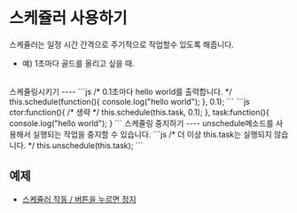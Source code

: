 스케쥴러 사용하기
====
스케쥴러는 일정 시간 간격으로 주기적으로 작업할수 있도록 해줍니다.<br>
* 예) 1초마다 골드를 올리고 싶을 때.

<br>
스케쥴링시키기
----
```js
/* 0.1초마다 hello world를 출력합니다. */
this.schedule(function(){
  console.log("hello world");
}, 0.1);
```
```js
ctor:function(){
  /* 생략 */
  this.schedule(this.task, 0.1);
},
task:function(){
  console.log("hello world");
}
```
스케쥴링 중지하기
----
unschedule메소드를 사용해서 실행되는 작업을 중지할 수 있습니다.
```js
/* 더 이상 this.task는 실행되지 않습니다. */
this.unschedule(this.task);
```

예제
----
* [스케쥴러 작동 / 버튼을 누르면 정지](source.js)
